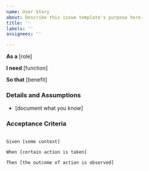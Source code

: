 ```yaml
---
name: User Story
about: Describe this issue template's purpose here.
title: ''
labels: ''
assignees: ''

---
```


**As a** [role]  

 **I need** [function]  

 **So that** [benefit]  

   

 ### Details and Assumptions

 * [document what you know]

   

 ### Acceptance Criteria  

   

 ```gherkin

 Given [some context]

 When [certain action is taken]

 Then [the outcome of action is observed]

 ```
